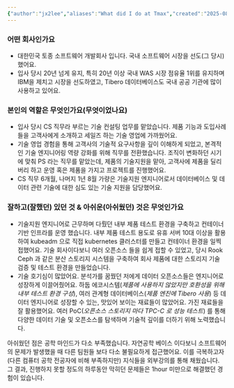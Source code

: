```yaml
---
{"author":"jx2lee","aliases":"What did I do at Tmax","created":"2025-08-02T15:55:10.266+09:00","last-updated":"2025-08-02 15:54","tags":["tmax","work"],"dg-publish":true,"dg-home-link":false,"dg-show-local-graph":true,"dg-show-backlinks":false,"dg-show-toc":true,"dg-show-inline-title":false,"dg-show-file-tree":false,"dg-enable-search":false,"dg-link-preview":true,"dg-show-tags":false,"dg-pass-frontmatter":false,"permalink":"/career/tmax/","dgShowLocalGraph":true,"dgShowToc":true,"dgLinkPreview":true,"dgPassFrontmatter":true,"noteIcon":""}
---
```




### 어떤 회사인가요
- 대한민국 토종 소프트웨어 개발회사 입니다. 국내 소프트웨어 시장을 선도(그 당시)했어요.
- 입사 당시 20년 넘게 유지, 특히 20년 이상 국내 WAS 시장 점유율 1위를 유지하며 IBM을 제치고 시장을 선도하였고, Tibero 데이터베이스도 국내 공공 기관에 많이 사용하고 있어요.


### 본인의 역할은 무엇인가요(무엇이었나요)
- 입사 당시 CS 직무라 부르는 기술 컨설팅 업무를 맡았습니다. 제품 기능과 도입사례들을 고객사에게 소개하고 세일즈 하는 기술 영업에 가까웠어요.
- 기술 영업 경험을 통해 고객사의 기술적 요구사항을 깊이 이해하게 되었고, 본격적인 기술 엔지니어링 역량 강화를 위해 직무를 전환했습니다. 조직이 변화하던 시기에 맞춰 PS 라는 직무를 맡았는데, 제품의 기술지원을 맡아, 고객사에 제품을 딜리버리 하고 운영 혹은 제품을 가지고 프로젝트를 진행했어요.
- CS 직무 6개월, 나머지 1년 8월 가량은 기술지원 엔지니어로서 데이터베이스 및 데이터 관련 기술에 대한 심도 있는 기술 지원을 담당했어요.


### 잘하고(잘했던) 있던 것 & 아쉬운(아쉬웠던) 것은 무엇인가요
- 기술지원 엔지니어로 근무하며 다뤘던 내부 제품 테스트 환경을 구축하고 컨테이너 기반 인프라를 운영 했습니다. 내부 제품 테스트 용도로 유휴 서버 10대 이상을 활용하여 kubeadm 으로 직접 kubernetes 클러스터를 만들고 컨테이너 환경을 일찍 접했어요. 기술 회사이다보니 여러 오픈소스 들을 쉽게 접할 수 있었고, 당시 Rook Ceph 과 같은 분산 스토리지 시스템을 구축하여 회사 제품에 대한 스토리지 기술 검증 및 테스트 환경을 만들었습니다.
- 기술 호기심이 많았어요. 분석가를 꿈꿨던 저에게 데이터 오픈소스들은 엔지니어로 성장하게 이끌어줬어요. 하둡 에코시스템(*제품에 사용하지 않았지만 호환성을 위해 내부 테스트 환경 구성*), 여러 관계형 데이터베이스(*제품 엔진에 Tibero 사용*) 등 데이터 엔지니어로 성장할 수 있는, 맛있어 보이는 재료들이 많았어요. 가진 재료들을 잘 활용했어요. 여러 PoC(*오픈소스 스토리지 마다 TPC-C 로 성능 테스트*) 를 통해 다양한 데이터 기술 및 오픈소스를 탐색하며 기술적 깊이를 더하기 위해 노력했습니다.

아쉬웠던 점은 공학 마인드가 다소 부족했습니다. 자연공학 베이스 이다보니 소프트웨어의 문제가 발생했을 때 다른 팀원들 보다 다소 불필요하게 접근했어요. 이를 극복하고자 (다른 컴퓨터 공학 전공자에 비해 부족하지만) 지식들을 외부강의를 통해 채웠습니다. 그 결과, 진행하지 못할 정도의 하루동안 막히던 문제들은 1hour 미만으로 해결했던 경험이 있습니다. 
